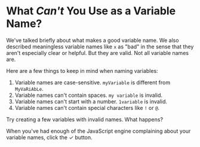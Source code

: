 # What _Can't_ You Use as a Variable Name?

We've talked briefly about what makes a good variable name. We also described
meaningless variable names like `x` as "bad" in the sense that they aren't
especially clear or helpful. But they are valid. Not all variable names are.

Here are a few things to keep in mind when naming variables:

1. Variable names are case-sensitive. `myVariable` is different from `MyVaRiAbLe`.
2. Variable names can't contain spaces. `my variable` is invalid.
3. Variable names can't start with a number. `1variable` is invalid.
4. Variable names can't contain special characters like `!` or `@`.

Try creating a few variables with invalid names. What happens?

When you've had enough of the JavaScript engine complaining about your variable
names, click the ✓ button.
